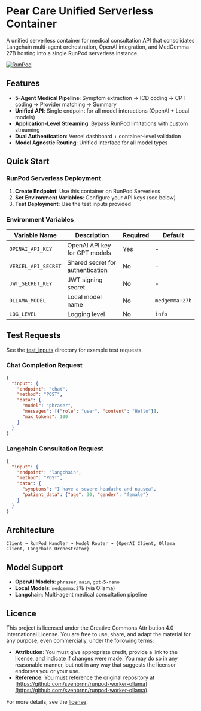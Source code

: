 # Pear Care Unified Serverless Container

A unified serverless container for medical consultation API that consolidates Langchain multi-agent orchestration, OpenAI integration, and MedGemma-27B hosting into a single RunPod serverless instance.

[![RunPod](https://api.runpod.io/badge/tanujdargan/runpod-worker-ollama)](https://console.runpod.io/hub/tanujdargan/runpod-worker-ollama)

## Features

- **5-Agent Medical Pipeline**: Symptom extraction → ICD coding → CPT coding → Provider matching → Summary
- **Unified API**: Single endpoint for all model interactions (OpenAI + Local models)
- **Application-Level Streaming**: Bypass RunPod limitations with custom streaming
- **Dual Authentication**: Vercel dashboard + container-level validation
- **Model Agnostic Routing**: Unified interface for all model types

## Quick Start

### RunPod Serverless Deployment

1. **Create Endpoint**: Use this container on RunPod Serverless
2. **Set Environment Variables**: Configure your API keys (see below)
3. **Test Deployment**: Use the test inputs provided

### Environment Variables

| Variable Name | Description | Required | Default |
|---------------|-------------|----------|---------|
| `OPENAI_API_KEY` | OpenAI API key for GPT models | Yes | - |
| `VERCEL_API_SECRET` | Shared secret for authentication | No | - |
| `JWT_SECRET_KEY` | JWT signing secret | No | - |
| `OLLAMA_MODEL` | Local model name | No | `medgemma:27b` |
| `LOG_LEVEL` | Logging level | No | `info` |

## Test Requests

See the [test_inputs](./test_inputs) directory for example test requests.

### Chat Completion Request
```json
{
  "input": {
    "endpoint": "chat",
    "method": "POST",
    "data": {
      "model": "phraser",
      "messages": [{"role": "user", "content": "Hello"}],
      "max_tokens": 100
    }
  }
}
```

### Langchain Consultation Request
```json
{
  "input": {
    "endpoint": "langchain",
    "method": "POST",
    "data": {
      "symptoms": "I have a severe headache and nausea",
      "patient_data": {"age": 30, "gender": "female"}
    }
  }
}
```

## Architecture

```
Client → RunPod Handler → Model Router → {OpenAI Client, Ollama Client, Langchain Orchestrator}
```

## Model Support

- **OpenAI Models**: `phraser`, `main`, `gpt-5-nano`
- **Local Models**: `medgemma:27b` (via Ollama)
- **Langchain**: Multi-agent medical consultation pipeline

## Licence

This project is licensed under the Creative Commons Attribution 4.0 International License. You are free to use, share, and adapt the material for any purpose, even commercially, under the following terms:

- **Attribution**: You must give appropriate credit, provide a link to the license, and indicate if changes were made. You may do so in any reasonable manner, but not in any way that suggests the licensor endorses you or your use.
- **Reference**: You must reference the original repository at [https://github.com/svenbrnn/runpod-worker-ollama](https://github.com/svenbrnn/runpod-worker-ollama).

For more details, see the [license](https://creativecommons.org/licenses/by/4.0/).